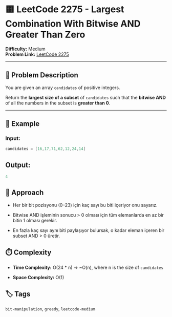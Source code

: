 # 🟨 LeetCode 2275 - Largest Combination With Bitwise AND Greater Than Zero

**Difficulty:** Medium  
**Problem Link:** [LeetCode 2275](https://leetcode.com/problems/largest-combination-with-bitwise-and-greater-than-zero/)

---

## 📘 Problem Description

You are given an array `candidates` of positive integers.

Return the **largest size of a subset** of `candidates` such that the **bitwise AND** of all the numbers in the subset is **greater than 0**.

---

## 🧪 Example

### Input:
```cpp
candidates = [16,17,71,62,12,24,14]
```

## Output:
```cpp
4
```

## 🚀 Approach

- Her bir bit pozisyonu (0–23) için kaç sayı bu biti içeriyor onu sayarız.

- Bitwise AND işleminin sonucu > 0 olması için tüm elemanlarda en az bir bitin 1 olması gerekir.

- En fazla kaç sayı aynı biti paylaşıyor bulursak, o kadar eleman içeren bir subset AND > 0 üretir.

## ⏱️ Complexity

- **Time Complexity:** O(24 * n) → ~O(n), where n is the size of `candidates`

- **Space Complexity:** O(1)

## 🏷️ Tags

`bit-manipulation`, `greedy`, `leetcode-medium`